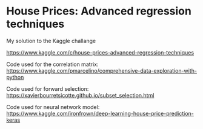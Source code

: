 # House Prices: Advanced regression techniques

My solution to the Kaggle challange

https://www.kaggle.com/c/house-prices-advanced-regression-techniques

Code used for the correlation matrix:
https://www.kaggle.com/pmarcelino/comprehensive-data-exploration-with-python

Code used for forward selection:
https://xavierbourretsicotte.github.io/subset_selection.html

Code used for neural network model:
https://www.kaggle.com/ironfrown/deep-learning-house-price-prediction-keras